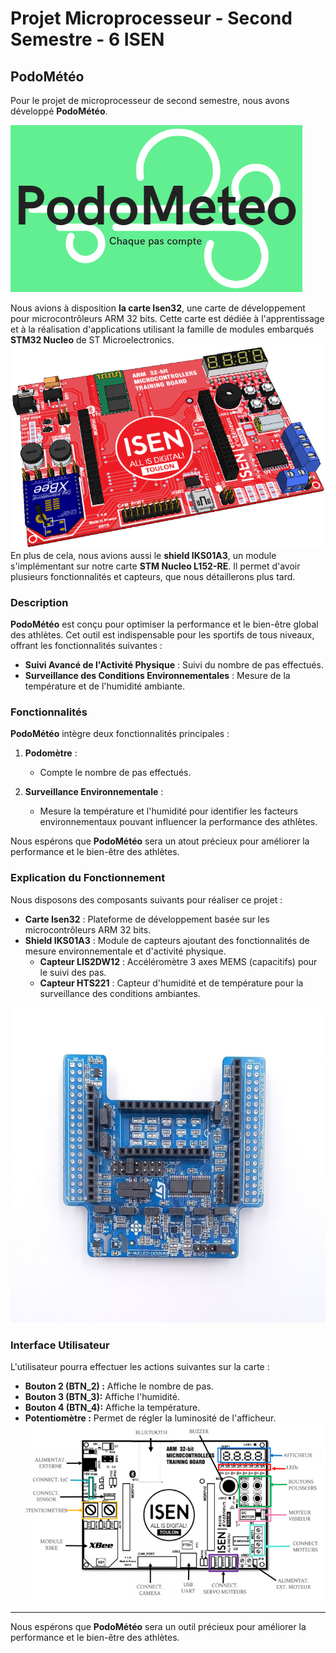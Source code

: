# Projet Microprocesseur - Second Semestre - 6 ISEN

## PodoMétéo

Pour le projet de microprocesseur de second semestre, nous avons développé **PodoMétéo**.

![Logo de PodoMétéo](ImagesSTM32\logo_PodoMeteo.png)

Nous avions à disposition **la carte Isen32**, une carte de développement pour microcontrôleurs ARM 32 bits. Cette carte est dédiée à l'apprentissage et à la réalisation d'applications utilisant la famille de modules embarqués **STM32 Nucleo** de ST Microelectronics.
![Carte Isen 32](ImagesSTM32\CarteIsen32.png)
En plus de cela, nous avions aussi le **shield IKS01A3**, un module s'implémentant sur notre carte **STM Nucleo L152-RE**. Il permet d'avoir plusieurs fonctionnalités et capteurs, que nous détaillerons plus tard.

### Description

**PodoMétéo** est conçu pour optimiser la performance et le bien-être global des athlètes. Cet outil est indispensable pour les sportifs de tous niveaux, offrant les fonctionnalités suivantes :

- **Suivi Avancé de l'Activité Physique** : Suivi du nombre de pas effectués.
- **Surveillance des Conditions Environnementales** : Mesure de la température et de l'humidité ambiante.

### Fonctionnalités

**PodoMétéo** intègre deux fonctionnalités principales :

1. **Podomètre** :
   - Compte le nombre de pas effectués.

2. **Surveillance Environnementale** :
   - Mesure la température et l'humidité pour identifier les facteurs environnementaux pouvant influencer la performance des athlètes.

Nous espérons que **PodoMétéo** sera un atout précieux pour améliorer la performance et le bien-être des athlètes.

### Explication du Fonctionnement

Nous disposons des composants suivants pour réaliser ce projet :

- **Carte Isen32** : Plateforme de développement basée sur les microcontrôleurs ARM 32 bits.
- **Shield IKS01A3** : Module de capteurs ajoutant des fonctionnalités de mesure environnementale et d'activité physique.
  - **Capteur LIS2DW12** : Accéléromètre 3 axes MEMS (capacitifs) pour le suivi des pas.
  - **Capteur HTS221** : Capteur d'humidité et de température pour la surveillance des conditions ambiantes.
 
![Shield IKS01A3](ImagesSTM32\IKS01A3.jpg)

### Interface Utilisateur

L'utilisateur pourra effectuer les actions suivantes sur la carte :
- **Bouton 2 (BTN_2) :** Affiche le nombre de pas. 
- **Bouton 3 (BTN_3):** Affiche l'humidité.
- **Bouton 4 (BTN_4):** Affiche la température.
- **Potentiomètre :** Permet de régler la luminosité de l'afficheur.
![Carte Isen 32](ImagesSTM32\CompositionIsen32.png)

---

Nous espérons que **PodoMétéo** sera un outil précieux pour améliorer la performance et le bien-être des athlètes.
